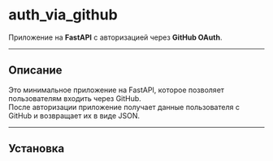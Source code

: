 # auth_via_github

Приложение на **FastAPI** с авторизацией через **GitHub OAuth**.

---

## Описание

Это минимальное приложение на FastAPI, которое позволяет пользователям входить через GitHub.  
После авторизации приложение получает данные пользователя с GitHub и возвращает их в виде JSON.

---
## Установка
